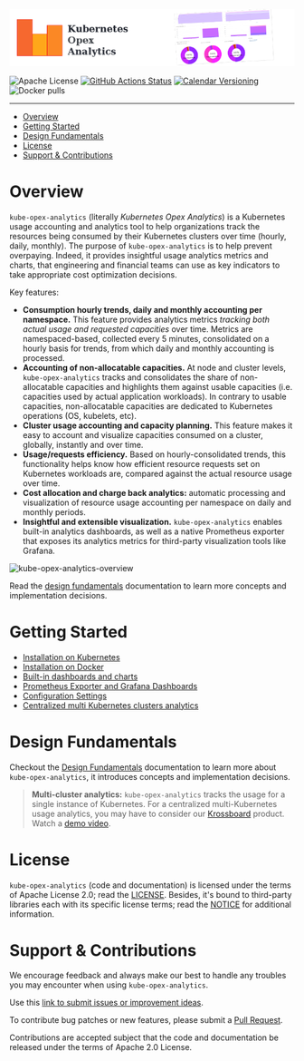 ![logo-thumbnail](screenshots/thumbnail-header.png)

![Apache License](https://img.shields.io/github/license/rchakode/kube-opex-analytics.svg?label=License&style=for-the-badge)
[![GitHub Actions Status](<https://img.shields.io/github/workflow/status/rchakode/kube-opex-analytics/Build?logo=GitHub&style=for-the-badge>)](https://github.com/rchakode/kube-opex-analytics/actions)
[![Calendar Versioning](https://img.shields.io/badge/calver-YY.MM.MICRO-bb8fce.svg?style=for-the-badge)](http://calver.org)
![Docker pulls](https://img.shields.io/docker/pulls/rchakode/kube-opex-analytics.svg?label=Docker%20Pulls&style=for-the-badge)

---

- [Overview](#overview)
- [Getting Started](#getting-started)
- [Design Fundamentals](#design-fundamentals)
- [License](#license)
- [Support & Contributions](#support--contributions)

# Overview
`kube-opex-analytics` (literally *Kubernetes Opex Analytics*) is a Kubernetes usage accounting and analytics tool to help organizations track the resources being consumed by their Kubernetes clusters over time (hourly, daily, monthly). The purpose of `kube-opex-analytics` is to help prevent overpaying. Indeed, it provides insightful usage analytics metrics and charts, that engineering and financial teams can use as key indicators to take appropriate cost optimization decisions.

Key features:

* **Consumption hourly trends, daily and monthly accounting per namespace.** This feature provides analytics metrics _tracking both actual usage and requested capacities_ over time. Metrics are namespaced-based, collected every 5 minutes, consolidated on a hourly basis for trends, from which daily and monthly accounting is processed.
* **Accounting of non-allocatable capacities.** At node and cluster levels, `kube-opex-analytics` tracks and consolidates the share of non-allocatable capacities and highlights them against usable capacities (i.e. capacities used by actual application workloads). In contrary to usable capacities, non-allocatable capacities are dedicated to Kubernetes operations (OS, kubelets, etc).
* **Cluster usage accounting and capacity planning.** This feature makes it easy to account and visualize capacities consumed on a cluster, globally, instantly and over time.
* **Usage/requests efficiency.** Based on hourly-consolidated trends, this functionality helps know how efficient resource requests set on Kubernetes workloads are, compared against the actual resource usage over time.
* **Cost allocation and charge back analytics:** automatic processing and visualization of resource usage accounting per namespace on daily and monthly periods.
* **Insightful and extensible visualization.** `kube-opex-analytics` enables built-in analytics dashboards, as well as a native Prometheus exporter that exposes its analytics metrics for third-party visualization tools like Grafana.


![kube-opex-analytics-overview](screenshots/kube-opex-analytics-demo.gif)

Read the [design fundamentals](./docs/design-fundamentals.md) documentation to learn more concepts and implementation decisions.

# Getting Started
* [Installation on Kubernetes](./docs/installation-on-kubernetes.md)
* [Installation on Docker](./docs/installation-on-docker.md)
* [Built-in dashboards and charts](./docs/built-in-dashboards-and-charts.md)
* [Prometheus Exporter and Grafana Dashboards](./docs/prometheus-exporter-grafana-dashboard.md)
* [Configuration Settings](./docs/configuration-settings.md)
* [Centralized multi Kubernetes clusters analytics](./docs/multi-cluster-analytics.md)

# Design Fundamentals
Checkout the [Design Fundamentals](./docs/design-fundamentals.md) documentation to learn more about `kube-opex-analytics`, it introduces concepts and implementation decisions.

> **Multi-cluster analytics:** `kube-opex-analytics` tracks the usage for a single instance of Kubernetes. For a centralized multi-Kubernetes usage analytics, you may have to consider our [Krossboard](https://krossboard.app/) product. Watch a [demo video](https://youtu.be/lfkUIREDYDY).

# License
`kube-opex-analytics` (code and documentation) is licensed under the terms of Apache License 2.0; read the [LICENSE](./LICENSE). Besides, it's bound to third-party libraries each with its specific license terms; read the [NOTICE](./NOTICE) for additional information.

# Support & Contributions
We encourage feedback and always make our best to handle any troubles you may encounter when using `kube-opex-analytics`.

Use this [link to submit issues or improvement ideas](https://github.com/rchakode/kube-opex-analytics/issues).

To contribute bug patches or new features, please submit a [Pull Request](https://github.com/rchakode/kube-opex-analytics/pulls).

Contributions are accepted subject that the code and documentation be released under the terms of Apache 2.0 License.

